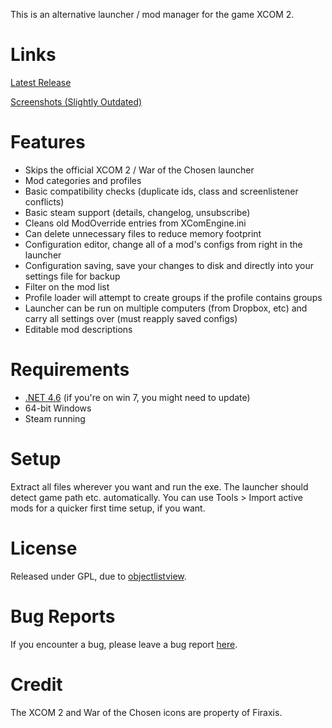 This is an alternative launcher / mod manager for the game XCOM 2.

# Links
[Latest Release](https://github.com/X2CommunityCore/xcom2-launcher/releases/latest)

[Screenshots (Slightly Outdated)](http://imgur.com/a/8EoW9)

# Features
* Skips the official XCOM 2 / War of the Chosen launcher
* Mod categories and profiles
* Basic compatibility checks (duplicate ids, class and screenlistener conflicts)
* Basic steam support (details, changelog, unsubscribe)
* Cleans old ModOverride entries from XComEngine.ini
* Can delete unnecessary files to reduce memory footprint
* Configuration editor, change all of a mod's configs from right in the launcher
* Configuration saving, save your changes to disk and directly into your settings file for backup
* Filter on the mod list
* Profile loader will attempt to create groups if the profile contains groups
* Launcher can be run on multiple computers (from Dropbox, etc) and carry all settings over (must reapply saved configs)
* Editable mod descriptions

# Requirements
* [.NET 4.6](https://www.microsoft.com/en-us/download/details.aspx?id=56115) (if you're on win 7, you might need to update)
* 64-bit Windows
* Steam running

# Setup
Extract all files wherever you want and run the exe. The launcher should detect game path etc. automatically.
You can use Tools > Import active mods for a quicker first time setup, if you want.

# License
Released under GPL, due to [objectlistview](http://objectlistview.sourceforge.net/cs/index.html).

# Bug Reports
If you encounter a bug, please leave a bug report [here](https://github.com/X2CommunityCore/xcom2-launcher/issues).

# Credit
The XCOM 2 and War of the Chosen icons are property of Firaxis.
